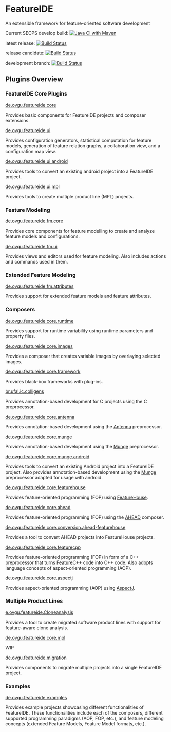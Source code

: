 # FeatureIDE

An extensible framework for feature-oriented software development

Current SECPS develop build: [![Java CI with Maven](https://github.com/SECPS/FeatureIDE/workflows/Java%20CI%20with%20Maven/badge.svg?branch=develop)](https://github.com/SECPS/FeatureIDE/actions?query=workflow%3A%22Java+CI+with+Maven%22)

latest release:
[![Build Status](https://travis-ci.org/FeatureIDE/FeatureIDE.svg?branch=master)](https://travis-ci.org/FeatureIDE/FeatureIDE)

release candidate:
[![Build Status](https://travis-ci.org/FeatureIDE/FeatureIDE.svg?branch=release3.6)](https://travis-ci.org/FeatureIDE/FeatureIDE)

development branch:
[![Build Status](https://travis-ci.org/FeatureIDE/FeatureIDE.svg?branch=develop)](https://travis-ci.org/FeatureIDE/FeatureIDE)

## Plugins Overview

### FeatureIDE Core Plugins

[de.ovgu.featureide.core](https://github.com/FeatureIDE/FeatureIDE/tree/develop/plugins/de.ovgu.featureide.core)

Provides basic components for FeatureIDE projects and composer extensions.

[de.ovgu.featureide.ui](https://github.com/FeatureIDE/FeatureIDE/tree/develop/plugins/de.ovgu.featureide.ui)

Provides configuration generators, statistical computation for feature models, generation of feature relation graphs, a collaboration view, and a configuration map view.

[de.ovgu.featureide.ui.android](https://github.com/FeatureIDE/FeatureIDE/tree/develop/plugins/de.ovgu.featureide.ui.android)

Provides tools to convert an existing android project into a FeatureIDE project.

[de.ovgu.featureide.ui.mpl](https://github.com/FeatureIDE/FeatureIDE/tree/develop/plugins/de.ovgu.featureide.ui.mpl)

Provides tools to create multiple product line (MPL) projects.

### Feature Modeling

[de.ovgu.featureide.fm.core](https://github.com/FeatureIDE/FeatureIDE/tree/develop/plugins/de.ovgu.featureide.fm.core)

Provides core components for feature modelling to create and analyze feature models and configurations.

[de.ovgu.featureide.fm.ui](https://github.com/FeatureIDE/FeatureIDE/tree/develop/plugins/de.ovgu.featureide.fm.ui)

Provides views and editors used for feature modeling. Also includes actions and commands used in them.

### Extended Feature Modeling

[de.ovgu.featureide.fm.attributes](https://github.com/FeatureIDE/FeatureIDE/tree/develop/plugins/de.ovgu.featureide.attributes/src/de/ovgu/featureide/fm/attributes)

Provides support for extended feature models and feature attributes.

### Composers

[de.ovgu.featureide.core.runtime](https://github.com/FeatureIDE/FeatureIDE/tree/develop/plugins/de.ovgu.featureide.core.runtime)

Provides support for runtime variability using runtime parameters and property files.

[de.ovgu.featureide.core.images](https://github.com/FeatureIDE/FeatureIDE/tree/develop/plugins/de.ovgu.featureide.core.images)

Provides a composer that creates variable images by overlaying selected images.

[de.ovgu.featureide.core.framework](https://github.com/FeatureIDE/FeatureIDE/tree/develop/plugins/de.ovgu.featureide.core.framework)

Provides black-box frameworks with plug-ins.

[br.ufal.ic.colligens](https://github.com/FeatureIDE/FeatureIDE/tree/develop/plugins/br.ufal.ic.colligens)

Provides annotation-based development for C projects using the C preprocessor.

[de.ovgu.featureide.core.antenna](https://github.com/FeatureIDE/FeatureIDE/tree/develop/plugins/de.ovgu.featureide.core.antenna)

Provides annotation-based development using the [Antenna](https://sourceforge.net/projects/antenna/) preprocessor.

[de.ovgu.featureide.core.munge](https://github.com/FeatureIDE/FeatureIDE/tree/develop/plugins/de.ovgu.featureide.core.munge)

Provides annotation-based development using the [Munge](https://github.com/sonatype/munge-maven-plugin) preprocessor.

[de.ovgu.featureide.core.munge.android](https://github.com/FeatureIDE/FeatureIDE/tree/develop/plugins/de.ovgu.featureide.core.munge.android)

Provides tools to convert an existing Android project into a FeatureIDE project. Also provides annotation-based development using the [Munge](https://github.com/sonatype/munge-maven-plugin) preprocessor adapted for usage with android.

[de.ovgu.featureide.core.featurehouse](https://github.com/FeatureIDE/FeatureIDE/tree/develop/plugins/de.ovgu.featureide.core.featurehouse)

Provides feature-oriented programming (FOP) using [FeatureHouse](http://www.fosd.de/fh).

[de.ovgu.featureide.core.ahead](https://github.com/FeatureIDE/FeatureIDE/tree/develop/plugins/de.ovgu.featureide.core.ahead)

Provides feature-oriented programming (FOP) using the [AHEAD](http://www.cs.utexas.edu/users/schwartz/ATS.html) composer.

[de.ovgu.featureide.core.conversion.ahead-featurehouse](https://github.com/FeatureIDE/FeatureIDE/tree/develop/plugins/de.ovgu.featureide.core.conversion.ahead-featurehouse)

Provides a tool to convert AHEAD projects into FeatureHouse projects.

[de.ovgu.featureide.core.featurecpp](https://github.com/FeatureIDE/FeatureIDE/tree/develop/plugins/de.ovgu.featureide.core.featurecpp)

Provides feature-oriented programming (FOP) in form of a C++ preprocessor that turns [FeatureC++](http://wwwiti.cs.uni-magdeburg.de/iti_db/forschung/fop/featurec/) code into C++ code. Also adopts language concepts of aspect-oriented programming (AOP).

[de.ovgu.featureide.core.aspectj](https://github.com/FeatureIDE/FeatureIDE/tree/develop/plugins/de.ovgu.featureide.core.aspectj)

Provides aspect-oriented programming (AOP) using [AspectJ](https://www.eclipse.org/aspectj/).



### Multiple Product Lines

[e.ovgu.featureide.Cloneanalysis](https://github.com/FeatureIDE/FeatureIDE/tree/develop/plugins/de.ovgu.featureide.Cloneanalysis)

Provides a tool to create migrated software product lines with support for feature-aware clone analysis.

[de.ovgu.featureide.core.mpl](https://github.com/FeatureIDE/FeatureIDE/tree/develop/plugins/de.ovgu.featureide.core.mpl)

WIP

[de.ovgu.featureide.migration](https://github.com/FeatureIDE/FeatureIDE/tree/develop/plugins/de.ovgu.featureide.migration)

Provides components to migrate multiple projects into a single FeatureIDE project.


### Examples 

[de.ovgu.featureide.examples](https://github.com/FeatureIDE/FeatureIDE/tree/develop/plugins/de.ovgu.featureide.examples)

Provides example projects showcasing different functionalities of FeatureIDE. These functionalities include each of the composers, different supported programming paradigms (AOP, FOP, etc.), and feature modeling concepts (extended Feature Models, Feature Model formats, etc.).
